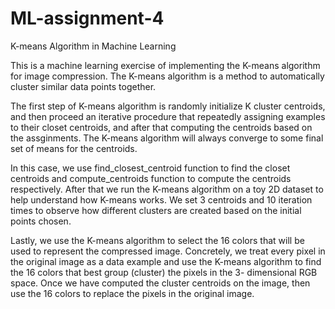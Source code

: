 # ML-assignment-4
K-means Algorithm in Machine Learning

This is a machine learning exercise of implementing the K-means algorithm for image compression. The K-means algorithm is a method to automatically cluster similar data points together. 

The first step of K-means algorithm is randomly initialize K cluster centroids, and then proceed an iterative procedure that repeatedly assigning examples to their closet centroids, and after that computing the centroids based on the assginments. The K-means algorithm will always converge to some final set of means for the centroids.

In this case, we use find_closest_centroid function to find the closet centroids and compute_centroids function to compute the centroids respectively. After that we run the K-means algorithm on a toy 2D dataset to help understand how K-means works. We set 3 centroids and 10 iteration times to observe how different clusters are created based on the initial points chosen.

Lastly, we use the K-means algorithm to select the 16 colors that will be used to represent the compressed image. Concretely, we treat every pixel in the original image as a data example and use the K-means algorithm to find the 16 colors that best group (cluster) the pixels in the 3- dimensional RGB space. Once we have computed the cluster centroids on the image, then use the 16 colors to replace the pixels in the original image.
